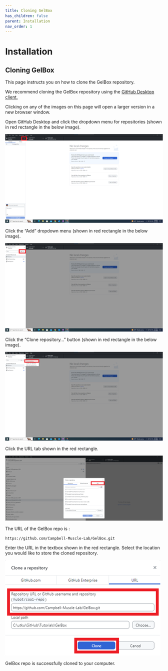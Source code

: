```yaml
---
title: Cloning GelBox
has_children: false
parent: Installation
nav_order: 1
---
```


# Installation

## Cloning GelBox

This page instructs you on how to clone the GelBox repository.

We recommend cloning the GelBox repository using the [GitHub Desktop client.](https://desktop.github.com/)

Clicking on any of the images on this page will open a larger version in a new browser window.

Open GitHub Desktop and click the dropdown menu for repositories (shown in red rectangle in the below image).

<a href="media/github_desktop.png" target="_blank">![Github desktop](media/github_desktop.png)</a>

Click the “Add” dropdown menu (shown in red rectangle in the below image).

<a href="media/github_desktop_expanded.png" target="_blank">![Github desktop expanded](media/github_desktop_expanded.png)</a>

Click the “Clone repository…” button (shown in red rectangle in the below image).

<a href="media/clone_repo.png" target="_blank">![Clone repos](media/clone_repo.png)</a>

Click the URL tab shown in the red rectangle.

<a href="media/all_repos.png" target="_blank">![All repos](media/all_repos.png)</a>

The URL of the GelBox repo is :
```
https://github.com/Campbell-Muscle-Lab/GelBox.git
```
Enter the URL in the textbox shown in the red rectangle. Select the location you would like to store the cloned repository.

<a href="media/gel_box_fitter_repo.png" target="_blank">![Gel band fitter repo](media/gel_box_fitter_repo.png)</a>

GelBox repo is successfully cloned to your computer.